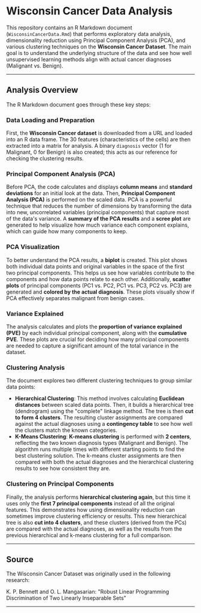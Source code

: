 # Wisconsin Cancer Data Analysis

This repository contains an R Markdown document (`WisconsinCancerData.Rmd`) that performs exploratory data analysis, dimensionality reduction using Principal Component Analysis (PCA), and various clustering techniques on the **Wisconsin Cancer Dataset**. The main goal is to understand the underlying structure of the data and see how well unsupervised learning methods align with actual cancer diagnoses (Malignant vs. Benign).

---

## Analysis Overview

The R Markdown document goes through these key steps:

### Data Loading and Preparation

First, the **Wisconsin Cancer dataset** is downloaded from a URL and loaded into an R data frame. The 30 features (characteristics of the cells) are then extracted into a matrix for analysis. A binary `diagnosis` vector (1 for Malignant, 0 for Benign) is also created; this acts as our reference for checking the clustering results.

### Principal Component Analysis (PCA)

Before PCA, the code calculates and displays **column means** and **standard deviations** for an initial look at the data. Then, **Principal Component Analysis (PCA)** is performed on the scaled data. PCA is a powerful technique that reduces the number of dimensions by transforming the data into new, uncorrelated variables (principal components) that capture most of the data's variance. A **summary of the PCA results** and a **scree plot** are generated to help visualize how much variance each component explains, which can guide how many components to keep.

### PCA Visualization

To better understand the PCA results, a **biplot** is created. This plot shows both individual data points and original variables in the space of the first two principal components. This helps us see how variables contribute to the components and how data points relate to each other. Additionally, **scatter plots** of principal components (PC1 vs. PC2, PC1 vs. PC3, PC2 vs. PC3) are generated and **colored by the actual diagnosis**. These plots visually show if PCA effectively separates malignant from benign cases.

### Variance Explained

The analysis calculates and plots the **proportion of variance explained (PVE)** by each individual principal component, along with the **cumulative PVE**. These plots are crucial for deciding how many principal components are needed to capture a significant amount of the total variance in the dataset.

### Clustering Analysis

The document explores two different clustering techniques to group similar data points:

* **Hierarchical Clustering**: This method involves calculating **Euclidean distances** between scaled data points. Then, it builds a hierarchical tree (dendrogram) using the "complete" linkage method. The tree is then **cut to form 4 clusters**. The resulting cluster assignments are compared against the actual diagnoses using a **contingency table** to see how well the clusters match the known categories.
* **K-Means Clustering**: **K-means clustering** is performed with **2 centers**, reflecting the two known diagnosis types (Malignant and Benign). The algorithm runs multiple times with different starting points to find the best clustering solution. The k-means cluster assignments are then compared with both the actual diagnoses and the hierarchical clustering results to see how consistent they are.

### Clustering on Principal Components

Finally, the analysis performs **hierarchical clustering again**, but this time it uses only the **first 7 principal components** instead of all the original features. This demonstrates how using dimensionality reduction can sometimes improve clustering efficiency or results. This new hierarchical tree is also **cut into 4 clusters**, and these clusters (derived from the PCs) are compared with the actual diagnoses, as well as the results from the previous hierarchical and k-means clustering for a full comparison.

---

## Source

The Wisconsin Cancer Dataset was originally used in the following research:

K. P. Bennett and O. L. Mangasarian: "Robust Linear Programming Discrimination of Two Linearly Inseparable Sets"

---

